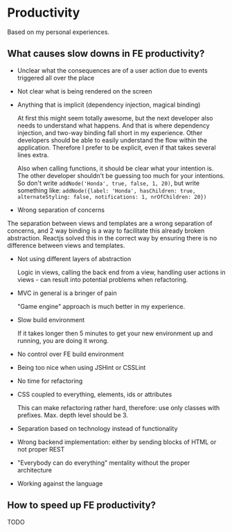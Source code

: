 Productivity
============

Based on my personal experiences.

What causes slow downs in FE productivity?
---
- Unclear what the consequences are of a user action due to events triggered all over the place
- Not clear what is being rendered on the screen
- Anything that is implicit (dependency injection, magical binding)
  
  At first this might seem totally awesome, but the next developer also needs to understand what happens. And that is where dependency injection, and two-way binding fall short in my experience. Other developers should be able to easily understand the flow within the application. Therefore I prefer to be explicit, even if that takes several lines extra.

  Also when calling functions, it should be clear what your intention is. The other developer shouldn't be guessing too much for your intentions. So don't write ``addNode('Honda', true, false, 1, 20)``, but write something like: ``addNode({label: 'Honda', hasChildren: true, alternateStyling: false, notifications: 1, nrOfChildren: 20})``
  
- Wrong separation of concerns
  
The separation between views and templates are a wrong separation of concerns, and 2 way binding is a way to facilitate this already broken abstraction. Reactjs solved this in the correct way by ensuring there is no difference between views and templates. 

- Not using different layers of abstraction

  Logic in views, calling the back end from a view, handling user actions in views - can result into potential problems when refactoring. 

- MVC in general is a bringer of pain

  "Game engine" approach is much better in my experience.
- Slow build environment

  If it takes longer then 5 minutes to get your new environment up and running, you are doing it wrong.
- No control over FE build environment
- Being too nice when using JSHint or CSSLint
- No time for refactoring
- CSS coupled to everything, elements, ids or attributes
  
  This can make refactoring rather hard, therefore: use only classes with prefixes. Max. depth level should be 3.
- Separation based on technology instead of functionality
- Wrong backend implementation: either by sending blocks of HTML or not proper REST
- "Everybody can do everything" mentality without the proper architecture
- Working against the language

How to speed up FE productivity?
---
TODO
